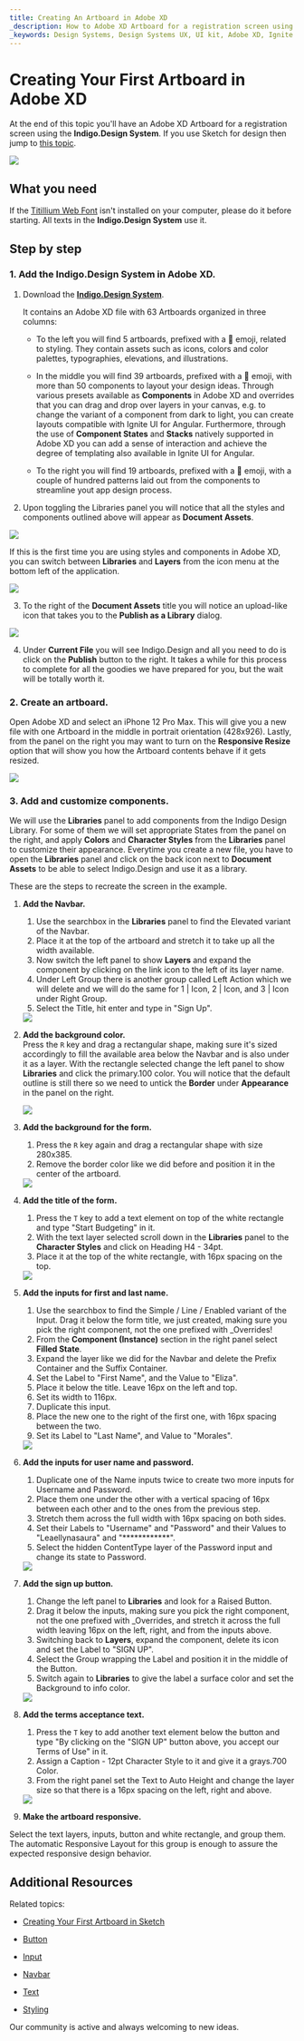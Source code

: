 ```yaml
---
title: Creating An Artboard in Adobe XD
_description: How to Adobe XD Artboard for a registration screen using Indigo Design Libraries.
_keywords: Design Systems, Design Systems UX, UI kit, Adobe XD, Ignite UI for Angular, Adobe XD to Angular, Angular, Angular Design System, Export code from Adobe XD, Design Kits for Angular, Adobe XD HTML, Adobe XD to HTML, Adobe XD UI kits
---
```


# Creating Your First Artboard in Adobe XD

At the end of this topic you'll have an Adobe XD Artboard for a registration screen using the **Indigo.Design System**. If you use Sketch for design then jump to [this topic](creating-artboard-sketch.md).

<div class="divider--half"></div>
<img class="responsive-img" src="images/getting-startedxd7.png" srcset="images/getting-startedxd7@2x.png 2x" />
<div class="divider--half"></div>
<div class="divider--half"></div>
<div class="divider--half"></div>
<div class="divider--half"></div>
<div class="divider--half"></div>

## What you need

If the [Titillium Web Font][1] isn't installed on your computer, please do it before starting. All texts in the **Indigo.Design System** use it.

## Step by step

### 1. Add the **Indigo.Design System** in Adobe XD.

1.  Download the [**Indigo.Design System**](https://cloud.indigo.design/home).

    It contains an Adobe XD file with 63 Artboards organized in three columns:

    - To the left you will find 5 artboards, prefixed with a 🎨 emoji, related to styling. They contain assets such as icons, colors and color palettes, typographies, elevations, and illustrations.

    - In the middle you will find 39 artboards, prefixed with a 🧩 emoji, with more than 50 components to layout your design ideas. Through various presets available as **Components** in Adobe XD and overrides that you can drag and drop over layers in your canvas, e.g. to change the variant of a component from dark to light, you can create layouts compatible with Ignite UI for Angular. Furthermore, through the use of **Component States** and **Stacks** natively supported in Adobe XD you can add a sense of interaction and achieve the degree of templating also available in Ignite UI for Angular.

    - To the right you will find 19 artboards, prefixed with a 🌆 emoji, with a couple of hundred patterns laid out from the components to streamline yout app design process.

2.  Upon toggling the Libraries panel you will notice that all the styles and components outlined above will appear as **Document Assets**.

<div class="divider--half"></div>
<img class="responsive-img" src="images/Creating_An_Artboard_XD2.png" srcset="images/Creating_An_Artboard_XD2@2x.png 2x" />
<div class="divider--half"></div>
<div class="divider--half"></div>
<div class="divider--half"></div>
<div class="divider--half"></div>
<div class="divider--half"></div>

If this is the first time you are using styles and components in Adobe XD, you can switch between **Libraries** and **Layers** from the icon menu at the bottom left of the application.

<img class="responsive-img" src="images/Creating_An_Artboard_XD1.png" srcset="images/Creating_An_Artboard_XD1@2x.png 2x" />

3.  To the right of the **Document Assets** title you will notice an upload-like icon that takes you to the **Publish as a Library** dialog.

<img class="responsive-img" src="images/Creating_An_Artboard_XD3.png" srcset="images/Creating_An_Artboard_XD3@2x.png 2x" />

4.  Under **Current File** you will see Indigo.Design and all you need to do is click on the **Publish** button to the right. It takes a while for this process to complete for all the goodies we have prepared for you, but the wait will be totally worth it.

### 2. Create an artboard.

Open Adobe XD and select an iPhone 12 Pro Max. This will give you a new file with one Artboard in the middle in portrait orientation (428x926). Lastly, from the panel on the right you may want to turn on the **Responsive Resize** option that will show you how the Artboard contents behave if it gets resized.

  <div class="divider--half"></div>
  <img class="responsive-img" src="images/getting-started-xd-artboard.png" srcset="images/getting-started-xd-artboard@2x.png 2x" />
  <div class="divider--half"></div>
  <div class="divider--half"></div>
  <div class="divider--half"></div>
  <div class="divider--half"></div>
  <div class="divider--half"></div>

### 3. Add and customize components.

We will use the **Libraries** panel to add components from the Indigo Design Library. For some of them we will set appropriate States from the panel on the right, and apply **Colors** and **Character Styles** from the **Libraries** panel to customize their appearance. Everytime you create a new file, you have to open the **Libraries** panel and click on the back icon next to **Document Assets** to be able to select Indigo.Design and use it as a library.

These are the steps to recreate the screen in the example.

1.  **Add the Navbar.**

    1.  Use the searchbox in the **Libraries** panel to find the Elevated variant of the Navbar.
    2.  Place it at the top of the artboard and stretch it to take up all the width available.
    3.  Now switch the left panel to show **Layers** and expand the component by clicking on the link icon to the left of its layer name.
    4.  Under Left Group there is another group called Left Action which we will delete and we will do the same for 1 | Icon, 2 | Icon, and 3 | Icon under Right Group.
    5.  Select the Title, hit enter and type in "Sign Up".

    <div class="divider--half"></div>
    <img class="responsive-img" src="images/getting-startedxd0.png" srcset="images/getting-startedxd0@2x.png 2x" />
    <div class="divider--half"></div>
    <div class="divider--half"></div>
    <div class="divider--half"></div>
    <div class="divider--half"></div>
    <div class="divider--half"></div>

2.  **Add the background color.**  
     Press the `R` key and drag а rectangular shape, making sure it's sized accordingly to fill the available area below the Navbar and is also under it as a layer. With the rectangle selected change the left panel to show **Libraries** and click the primary.100 color. You will notice that the default outline is still there so we need to untick the **Border** under **Appearance** in the panel on the right.

    <div class="divider--half"></div>
    <img class="responsive-img" src="images/getting-startedxd1.png" srcset="images/getting-startedxd1@2x.png 2x" />
    <div class="divider--half"></div>
    <div class="divider--half"></div>
    <div class="divider--half"></div>
    <div class="divider--half"></div>
    <div class="divider--half"></div>

3.  **Add the background for the form.**

    1.  Press the `R` key again and drag а rectangular shape with size 280x385.
    2.  Remove the border color like we did before and position it in the center of the artboard.

    <div class="divider--half"></div>
    <img class="responsive-img" src="images/getting-startedxd2.png" srcset="images/getting-startedxd2@2x.png 2x" />
    <div class="divider--half"></div>
    <div class="divider--half"></div>
    <div class="divider--half"></div>
    <div class="divider--half"></div>
    <div class="divider--half"></div>

4.  **Add the title of the form.**

    1.  Press the `T` key to add a text element on top of the white rectangle and type "Start Budgeting" in it.
    2.  With the text layer selected scroll down in the **Libraries** panel to the **Character Styles** and click on Heading H4 - 34pt.
    3.  Place it at the top of the white rectangle, with 16px spacing on the top.

    <div class="divider--half"></div>
    <img class="responsive-img" src="images/getting-startedxd3.png" srcset="images/getting-startedxd3@2x.png 2x" />
    <div class="divider--half"></div>
    <div class="divider--half"></div>
    <div class="divider--half"></div>
    <div class="divider--half"></div>
    <div class="divider--half"></div>

5.  **Add the inputs for first and last name.**

    1.  Use the searchbox to find the Simple / Line / Enabled variant of the Input. Drag it below the form title, we just created, making sure you pick the right component, not the one prefixed with _Overrides!
    2.  From the **Component (Instance)** section in the right panel select **Filled State**.
    3.  Expand the layer like we did for the Navbar and delete the Prefix Container and the Suffix Container.
    4.  Set the Label to "First Name", and the Value to "Eliza".
    5.  Place it below the title. Leave 16px on the left and top.
    6.  Set its width to 116px.
    7.  Duplicate this input.
    8.  Place the new one to the right of the first one, with 16px spacing between the two.
    9.  Set its Label to "Last Name", and Value to "Morales".

    <div class="divider--half"></div>
    <img class="responsive-img" src="images/getting-startedxd4.png" srcset="images/getting-startedxd4@2x.png 2x" />
    <div class="divider--half"></div>
    <div class="divider--half"></div>
    <div class="divider--half"></div>
    <div class="divider--half"></div>
    <div class="divider--half"></div>

6.  **Add the inputs for user name and password.**

    1.  Duplicate one of the Name inputs twice to create two more inputs for Username and Password.
    2.  Place them one under the other with a vertical spacing of 16px between each other and to the ones from the previous step.
    3.  Stretch them across the full width with 16px spacing on both sides.
    4.  Set their Labels to "Username" and "Password" and their Values to "Leaellynasaura" and "\*\*\*\*\*\*\*\*\*\*\*\*".
    5.  Select the hidden ContentType layer of the Password input and change its state to Password.

    <div class="divider--half"></div>
    <img class="responsive-img" src="images/getting-startedxd5.png" srcset="images/getting-startedxd5@2x.png 2x" />
    <div class="divider--half"></div>
    <div class="divider--half"></div>
    <div class="divider--half"></div>
    <div class="divider--half"></div>
    <div class="divider--half"></div>

7.  **Add the sign up button.**

    1.  Change the left panel to **Libraries** and look for a Raised Button.
    2.  Drag it below the inputs, making sure you pick the right component, not the one prefixed with _Overrides, and stretch it across the full width leaving 16px on the left, right, and from the inputs above.
    3.  Switching back to **Layers**, expand the component, delete its icon and set the Label to "SIGN UP".
    4.  Select the Group wrapping the Label and position it in the middle of the Button.
    5.  Switch again to **Libraries** to give the label a surface color and set the Background to info color.

    <div class="divider--half"></div>
    <img class="responsive-img" src="images/getting-startedxd6.png" srcset="images/getting-startedxd6@2x.png 2x" />
    <div class="divider--half"></div>
    <div class="divider--half"></div>
    <div class="divider--half"></div>
    <div class="divider--half"></div>
    <div class="divider--half"></div>

8.  **Add the terms acceptance text.**

    1.  Press the `T` key to add another text element below the button and type "By clicking on the "SIGN UP" button above, you accept our Terms of Use" in it.
    2.  Assign a Caption - 12pt Character Style to it and give it a grays.700 Color.
    3.  From the right panel set the Text to Auto Height and change the layer size so that there is a 16px spacing on the left, right and above.

    <div class="divider--half"></div>
    <img class="responsive-img" src="images/getting-startedxd7.png" srcset="images/getting-startedxd7@2x.png 2x" />
    <div class="divider--half"></div>
    <div class="divider--half"></div>
    <div class="divider--half"></div>
    <div class="divider--half"></div>
    <div class="divider--half"></div>

9.  **Make the artboard responsive.**

Select the text layers, inputs, button and white rectangle, and group them. The automatic Responsive Layout for this group is enough to assure the expected responsive design behavior. 

## Additional Resources

Related topics:

- [Creating Your First Artboard in Sketch](creating-artboard-sketch.md)

- [Button](components/button.md)
- [Input](components/input.md)
- [Navbar](components/navbar.md)
- [Text](components/text.md)
- [Styling](style/styling-overview.md)
  <div class="divider--half"></div>

Our community is active and always welcoming to new ideas.



[1]: https://fonts.google.com/specimen/Titillium+Web
